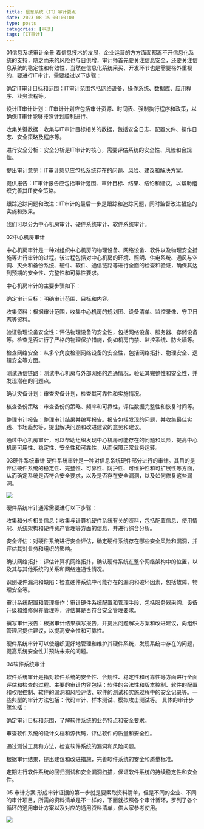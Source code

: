 ```yaml
---
title: 信息系统（IT）审计要点
date: 2023-08-15 00:00:00
type: posts
categories: [审技]
tags: [IT审计]
---
```

01信息系统审计全景
着信息技术的发展，企业运营的方方面面都离不开信息化系统的支持，随之而来的风险也与日俱增，审计师首先要关注信息安全，还要关注信息系统的稳定性和有效性，当然在信息化系统采买、开发环节也是需要格外重视的，要进行IT审计，需要经过以下步骤：

确定IT审计目标和范围：IT审计范围包括网络设备、操作系统、数据库、应用程序、业务流程等。

设计IT审计计划：IT审计计划应包括审计资源、时间表、强制执行程序和政策，以确保IT审计能够按照计划顺利进行。

收集关键数据：收集与IT审计目标相关的数据，包括安全日志、配置文件、操作日志、安全策略及程序等。

进行安全分析：安全分析是IT审计的核心，需要评估系统的安全性、风险和合规性。

提出审计意见：IT审计意见应包括系统存在的问题、风险、建议和解决方案。

提供报告：IT审计报告应包括审计范围、审计目标、结果、结论和建议，以帮助组织完善其IT安全策略。

跟踪追踪问题和改进：IT审计的最后一步是跟踪和追踪问题，同时监督改进措施的实施和效果。

我们可以分为中心机房审计、硬件系统审计、软件系统审计。

02中心机房审计

中心机房审计是一种对组织中心机房的物理设备、网络设备、软件以及物理安全措施等进行审计的过程。该过程包括对中心机房的环境、照明、供电系统、通风与空调、灭火和备份系统、硬件、软件、通信链路等进行全面的检查和验证，确保其达到预期的安全性、完整性和可靠性要求。


中心机房审计的主要步骤如下：

确定审计目标：明确审计范围、目标和内容。

收集资料：根据审计范围，收集中心机房的规划图、设备清单、监控录像、守卫日志等资料。

验证物理设备安全性：评估物理设备的安全性，包括网络设备、服务器、存储设备等。检查是否进行了严格的物理保护措施，例如机房门禁、监控系统、防火墙等。

检查网络安全：从多个角度检测网络设备的安全性，包括网络拓扑、物理安全、逻辑安全等方面。

测试通信链路：测试中心机房与外部网络的连通情况，验证其完整性和安全性，并发现潜在的问题点。

确认灾备计划：审查灾备计划，检查其可靠性和实施情况。

核查备份策略：审查备份的策略、频率和可靠性，评估数据完整性和恢复时间等。

整理审计报告：整理审计结果并编写报告。报告包括发现的问题，并收集最佳实践、市场趋势等，提出解决问题和改进建议的意见和建议。

通过中心机房审计，可以帮助组织发现中心机房可能存在的问题和风险，提高中心机房可用性、稳定性、安全性和可靠性，从而保障正常业务运转。

03硬件系统审计
硬件系统审计是一种对信息系统硬件部分进行的审计。其目的是评估硬件系统的稳定性、完整性、可靠性、防护性、可维护性和可扩展性等方面，从而确定系统是否符合安全要求，以及是否存在安全漏洞，以及如何修复这些漏洞。

![](https://img.richfan.site/audit/信息系统审计/信息系统（IT）审计要点_1.webp)

硬件系统审计通常需要进行以下步骤：

收集和分析相关信息：收集与计算机硬件系统有关的资料，包括配置信息、使用情况、系统架构和硬件资产管理等方面的信息，并进行综合分析。

安全评估：对硬件系统进行安全评估，确定硬件系统存在哪些安全风险和漏洞，并评估其对业务和组织的影响。

确认网络拓扑：评估计算机网络拓扑，确认硬件系统在整个网络架构中的位置，以及其与其他系统的关系和网络连通性情况。

识别硬件漏洞和缺陷：检查硬件系统中可能存在的漏洞和破坏因素，包括故障、物理安全等。

审计系统配置和管理操作：审计硬件系统配置和管理手段，包括服务器采购、设备升级和维修保养管理等，评估其是否符合安全管理要求。

撰写审计报告：根据审计结果撰写报告，并提出问题解决方案和改进建议，向组织管理层提供建议，以提高安全性和可靠性。

硬件系统审计可以使组织更好地管理和维护其硬件系统，发现系统中存在的问题，提高系统安全性并预防未来的问题。

04软件系统审计

软件系统审计是指对软件系统的安全性、合规性、稳定性和可靠性等方面进行全面评估和检查的过程。主要的审计内容包括：软件的合法性和版本控制、软件的配置和权限控制、软件的漏洞和风险评估、软件的测试和实施过程中的安全记录等。一些典型的审计方法包括：代码审计、样本测试、模拟攻击测试等。
具体的审计步骤包括：

确定审计目标和范围，了解软件系统的业务特点和安全要求。

审查软件系统的设计文档和源代码，评估软件的质量和安全性。

通过测试工具和方法，检查软件系统的漏洞和风险问题。

根据审计结果，提出建议和改进措施，完善软件系统的安全和质量标准。

定期进行软件系统的回归测试和安全漏洞扫描，保证软件系统的持续稳定性和安全性。

05 审计方案
形成审计证据的第一步就是要索取资料清单，但是不同的企业、不同的审计项目，所需的资料清单是不一样的，下面就按照各个审计循环，罗列了各个循环的通用审计方案以及对应的通用资料清单，供大家参考使用。

![](https://img.richfan.site/audit/信息系统审计/信息系统（IT）审计要点_1.webp)
